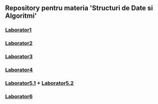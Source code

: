 ## Repository pentru materia 'Structuri de Date si Algoritmi'

### [Laborator1](Lab1/src/ro/unitbv/javadatatype)

### [Laborator2](Lab2/src/ro/unitbv/ifelseproblem)

### [Laborator3](Lab3/src/ro/unitbv/shapes)

### [Laborator4](Lab4/src/ro/unitbv/prelucrare)

### [Laborator5.1](Lab5/lab5.1/src) + [Laborator5.2](Lab5/lab5.2/src)

### [Laborator6](Lab6/src/lab6)

